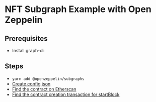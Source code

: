 # NFT Subgraph Example with Open Zeppelin

## Prerequisites

- Install graph-cli

## Steps

- `yarn add @openzeppelin/subgraphs`
- [Create config.json](./config.json)
- [Find the contract on Etherscan](https://etherscan.io/address/0xc2c747e0f7004f9e8817db2ca4997657a7746928)
- [Find the contract creation transaction for startBlock](https://etherscan.io/tx/0xe9e60dc12e1a7bc545aa497bc494f5f54ce81da06de4f6fef50459816218e66b)